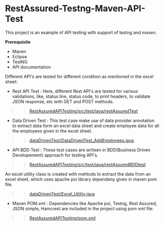 # RestAssured-Testng-Maven-API-Test
This project is an example of API testing with support of testng and maven.  

**Prerequisite** 
- Maven 
- Eclipse
- TestNG
- API documentation

Different API's are tested for different condition as mentioned in the excel sheet:

- Rest API Test : Here, different Rest API's are tested for various validations, like, status line, status code, to print headers, to validate JSON response, 
etc with GET and POST methods. 

>> [RestAssuredAPITesting/src/test/java/restAssuredTest](https://github.com/robinch93/RestAssured-Testng-Maven-API-Test/RestAssuredAPITesting/src/test/java/restAssuredTest)

- Data Driven Test : This test case make use of data provider annotation to extract data form an excel data sheet and create employee data for all the employees 
given in the excel sheet.  

>> [dataDrivenTest/DataDrivenTest_AddEmployees.java](https://github.com/robinch93/RestAssured-Testng-Maven-API-Test/RestAssuredAPITesting/src/test/java/dataDrivenTest/DataDrivenTest_AddEmployees.java)

- API BDD Test : These test cases are writeen in BDD(Business Driven Developement) approach for testing API's.  

>> [RestAssuredAPITesting/src/test/java/restAssuredBDDtest](https://github.com/robinch93/RestAssured-Testng-Maven-API-Test/RestAssuredAPITesting/src/test/java/dataDrivenTest/DataDrivenTest_AddEmployees.java)

An excel utility class is created with mehtods to extract the data from an excel sheet, which uses apache poi library dependeny given in maven pom file. 

>> [dataDrivenTest/Excel_Utility.java](https://github.com/robinch93/RestAssured-Testng-Maven-API-Test/RestAssuredAPITesting/src/test/java/dataDrivenTest/Excel_Utility.java)

- Maven POM.xml : Dependencies like Apache poi, Testng, Rest Assured, JSON simple, Hamcrest are included in the project using pom xml file. 

>> [RestAssuredAPITesting/pom.xml](https://github.com/robinch93/RestAssured-Testng-Maven-API-Test/RestAssuredAPITesting/pom.xml)










